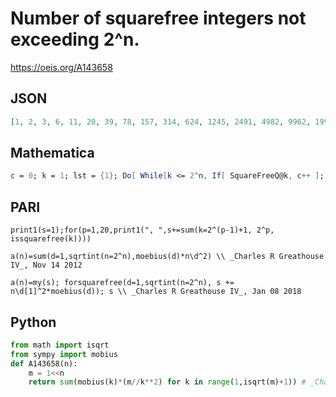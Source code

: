 # Number of squarefree integers not exceeding 2^n\.
https://oeis.org/A143658
## JSON
```JSON
[1, 2, 3, 6, 11, 20, 39, 78, 157, 314, 624, 1245, 2491, 4982, 9962, 19920, 39844, 79688, 159360, 318725, 637461, 1274918, 2549834, 5099650, 10199301, 20398664, 40797327, 81594626, 163189197, 326378284, 652756722, 1305513583, 2611027094]
```
## Mathematica
```Mathematica
c = 0; k = 1; lst = {1}; Do[ While[k <= 2^n, If[ SquareFreeQ@k, c++ ]; k++ ]; AppendTo[lst, c], {n, 27}] (* _Robert G. Wilson v_, Aug 31 2008 *)
```
## PARI
```PARI
print1(s=1);for(p=1,20,print1(", ",s+=sum(k=2^(p-1)+1, 2^p, issquarefree(k))))
```
```PARI
a(n)=sum(d=1,sqrtint(n=2^n),moebius(d)*n\d^2) \\ _Charles R Greathouse IV_, Nov 14 2012
```
```PARI
a(n)=my(s); forsquarefree(d=1,sqrtint(n=2^n), s += n\d[1]^2*moebius(d)); s \\ _Charles R Greathouse IV_, Jan 08 2018
```
## Python
```Python
from math import isqrt
from sympy import mobius
def A143658(n):
    m = 1<<n
    return sum(mobius(k)*(m//k**2) for k in range(1,isqrt(m)+1)) # _Chai Wah Wu_, Jun 01 2024
```
